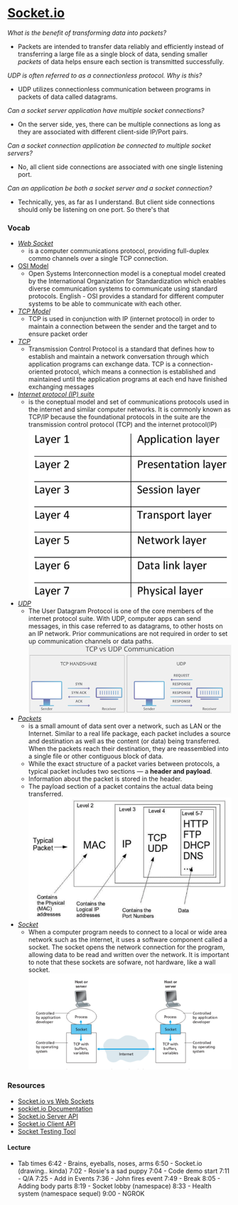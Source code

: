 # [Socket.io](https://www.tutorialspoint.com/socket.io/)

_What is the benefit of transforming data into packets?_

- Packets are intended to transfer data reliably and efficiently instead of transferring a large file as a single block of data, sending smaller _packets_ of data helps ensure each section is transmitted successfully.

_UDP is often referred to as a connectionless protocol. Why is this?_

- UDP utilizes connectionless communication between programs in packets of data called datagrams.

_Can a socket server application have multiple socket connections?_

- On the server side, yes, there can be multiple connections as long as they are associated with different client-side IP/Port pairs.

_Can a socket connection application be connected to multiple socket servers?_

- No, all client side connections are associated with one single listening port.

_Can an application be both a socket server and a socket connection?_

- Technically, yes, as far as I understand. But client side connections should only be listening on one port. So there's that

### Vocab

- [_Web Socket_](https://en.wikipedia.org/wiki/WebSocket)
  - is a computer communications protocol, providing full-duplex commo channels over a single TCP connection.
- [OSI Model](https://www.cloudflare.com/learning/ddos/glossary/open-systems-interconnection-model-osi/)
  - Open Systems Interconnection model is a coneptual model created by the International Organization for Standardization which enables diverse communication systems to communicate using standard protocols. English - OSI provides a standard for different computer systems to be able to communicate with each other.
- [_TCP Model_](https://searchnetworking.techtarget.com/definition/TCP)
  - TCP is used in conjunction with IP (internet protocol) in order to maintain a connection between the sender and the target and to ensure packet order
- [_TCP_](https://searchnetworking.techtarget.com/definition/TCP)
  - Transmission Control Protocol is a standard that defines how to establish and maintain a network conversation through which application programs can exchange data. TCP is a connection-oriented protocol, which means a connection is established and maintained until the application programs at each end have finished exchanging messages
- [_Internet protocol (IP) suite_](https://en.wikipedia.org/wiki/Internet_protocol_suite)
  - is the coneptual model and set of communications protocols used in the internet and similar computer networks. It is commonly known as TCP/IP because the foundational protocols in the suite are the transmission control protocol (TCP) and the internet protocol(IP)
    ![ip-suite](img/ip-suite.png)
- [_UDP_](https://en.wikipedia.org/wiki/User_Datagram_Protocol)
  - The User Datagram Protocol is one of the core members of the internet protocol suite. With UDP, computer apps can send messages, in this case referred to as datagrams, to other hosts on an IP network. Prior communications are not required in order to set up communication channels or data paths.
    ![tcp vs udp](img/tcpvsudp.png)
- [_Packets_](https://techterms.com/definition/packet)
  - is a small amount of data sent over a network, such as LAN or the Internet. Similar to a real life package, each packet includes a source and destination as well as the content (or data) being transferred. When the packets reach their destination, they are reassembled into a single file or other contiguous block of data.
  - While the exact structure of a packet varies between protocols, a typical packet includes two sections — a **header and payload**.
  - Information about the packet is stored in the header.
  - The payload section of a packet contains the actual data being transferred.
    ![network packet](img/network-packet.png)
- [_Socket_](https://techterms.com/definition/socket)
  - When a computer program needs to connect to a local or wide area network such as the internet, it uses a software component called a socket. The socket opens the network connection for the program, allowing data to be read and written over the network. It is important to note that these sockets are sofware, not hardware, like a wall socket.
    ![socket](img/socket.png)

### Resources

- [Socket.io vs Web Sockets](https://www.educba.com/websocket-vs-socket-io/)
- [sockiet.io Documentation](https://socket.io/docs/)
- [Socket.io Server API](https://socket.io/docs/server-api)
- [Socket.io Client API](https://socket.io/docs/client-api)
- [Socket Testing Tool](https://amritb.github.io/socketio-client-tool/)

#### Lecture

- Tab times
  6:42 - Brains, eyeballs, noses, arms
  6:50 - Socket.io (drawing.. kinda)
  7:02 - Rosie's a sad puppy
  7:04 - Code demo start
  7:11 - Q/A
  7:25 - Add in Events
  7:36 - John fires event
  7:49 - Break
  8:05 - Adding body parts
  8:19 - Socket lobby (namespace)
  8:33 - Health system (namespace sequel)
  9:00 - NGROK

  

